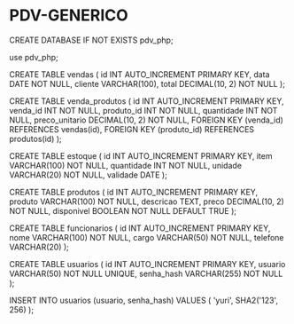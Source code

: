 # PDV-GENERICO

CREATE DATABASE IF NOT EXISTS pdv_php;

use pdv_php;

CREATE TABLE vendas (
    id INT AUTO_INCREMENT PRIMARY KEY,
    data DATE NOT NULL,
    cliente VARCHAR(100),
    total DECIMAL(10, 2) NOT NULL
);

CREATE TABLE venda_produtos (
    id INT AUTO_INCREMENT PRIMARY KEY,
    venda_id INT NOT NULL,
    produto_id INT NOT NULL,
    quantidade INT NOT NULL,
    preco_unitario DECIMAL(10, 2) NOT NULL,
    FOREIGN KEY (venda_id) REFERENCES vendas(id),
    FOREIGN KEY (produto_id) REFERENCES produtos(id)
);

CREATE TABLE estoque (
    id INT AUTO_INCREMENT PRIMARY KEY,
    item VARCHAR(100) NOT NULL,
    quantidade INT NOT NULL,
    unidade VARCHAR(20) NOT NULL,
    validade DATE
);

CREATE TABLE produtos (
    id INT AUTO_INCREMENT PRIMARY KEY,
    produto VARCHAR(100) NOT NULL,
    descricao TEXT,
    preco DECIMAL(10, 2) NOT NULL,
    disponivel BOOLEAN NOT NULL DEFAULT TRUE
);

CREATE TABLE funcionarios (
    id INT AUTO_INCREMENT PRIMARY KEY,
    nome VARCHAR(100) NOT NULL,
    cargo VARCHAR(50) NOT NULL,
    telefone VARCHAR(20)
);

CREATE TABLE usuarios (
    id INT AUTO_INCREMENT PRIMARY KEY,
    usuario VARCHAR(50) NOT NULL UNIQUE,
    senha_hash VARCHAR(255) NOT NULL
);

INSERT INTO usuarios (usuario, senha_hash)
VALUES (
    'yuri',
    SHA2('123', 256)
);